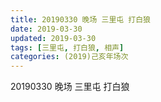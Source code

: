 ```yaml
---
title: 20190330 晚场 三里屯 打白狼
date: 2019-03-30
updated: 2019-03-30
tags: [三里屯, 打白狼, 相声]
categories: (2019)己亥年场次
---
```

20190330 晚场 三里屯 打白狼